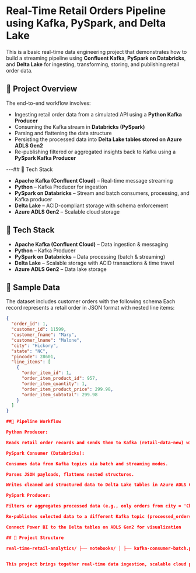 # Real-Time Retail Orders Pipeline using Kafka, PySpark, and Delta Lake

This is a basic real-time data engineering project that demonstrates how to build a streaming pipeline using **Confluent Kafka**, **PySpark on Databricks**, and **Delta Lake** for ingesting, transforming, storing, and publishing retail order data.


## 🚀 Project Overview

The end-to-end workflow involves:

- Ingesting retail order data from a simulated API using a **Python Kafka Producer**
- Consuming the Kafka stream in **Databricks (PySpark)**
- Parsing and flattening the data structure
- Persisting the processed data into **Delta Lake tables stored on Azure ADLS Gen2**
- Re-publishing filtered or aggregated insights back to Kafka using a **PySpark Kafka Producer**

---## 🔧 Tech Stack

- **Apache Kafka (Confluent Cloud)** – Real-time message streaming
- **Python** – Kafka Producer for ingestion
- **PySpark on Databricks** – Stream and batch consumers, processing, and Kafka producer
- **Delta Lake** – ACID-compliant storage with schema enforcement
- **Azure ADLS Gen2** – Scalable cloud storage


## 🔧 Tech Stack

- **Apache Kafka (Confluent Cloud)** – Data ingestion & messaging
- **Python** – Kafka Producer
- **PySpark on Databricks** – Data processing (batch & streaming)
- **Delta Lake** – Scalable storage with ACID transactions & time travel
- **Azure ADLS Gen2** – Data lake storage

## 🧪 Sample Data

The dataset includes customer orders with the following schema
Each record represents a retail order in JSON format with nested line items:

```json
{
  "order_id": 1,
  "customer_id": 11599,
  "customer_fname": "Mary",
  "customer_lname": "Malone",
  "city": "Hickory",
  "state": "NC",
  "pincode": 28601,
  "line_items": [
    {
      "order_item_id": 1,
      "order_item_product_id": 957,
      "order_item_quantity": 1,
      "order_item_product_price": 299.98,
      "order_item_subtotal": 299.98
    }
  ]
}

##🔄 Pipeline Workflow

Python Producer:

Reads retail order records and sends them to Kafka (retail-data-new) with key-based partitioning (by customer_id).

PySpark Consumer (Databricks):

Consumes data from Kafka topics via batch and streaming modes.

Parses JSON payloads, flattens nested structures.

Writes cleaned and structured data to Delta Lake tables in Azure ADLS Gen2.

PySpark Producer:

Filters or aggregates processed data (e.g., only orders from city = 'Chicago').

Re-publishes selected data to a different Kafka topic (processed_orders) using PySpark as a Kafka Producer.

Connect Power BI to the Delta tables on ADLS Gen2 for visualization

## 📁 Project Structure

real-time-retail-analytics/ ├── notebooks/ │ ├── kafka-consumer-batch.py # Batch consumer from Kafka to Databricks │ ├── kafka-consumer-stream.py # Streaming consumer (raw ingestion) │ ├── kafka-consumer-stream-cleaned.py # Stream ingestion with parsing and flattening │ └── kafka-producer-stream.py # PySpark-based producer (publishes processed data back to Kafka) │ ├── data/ # Sample retail order JSON files │ ├── file1.json ... file6.json │ ├── README.md └── .gitignore


This project brings together real-time data ingestion, scalable cloud processing, structured storage, and interactive analytics. It reflects a production-ready pattern used in modern data platforms, and serves as a strong foundation for future enhancements like machine learning, alerting systems, or business rule engines.